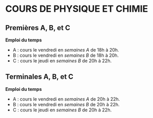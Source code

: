 # COURS DE PHYSIQUE ET CHIMIE

## Premières A, B, et C

**Emploi du temps**
- A : cours le vendredi en *semaines A* de 18h à 20h.
- B : cours le vendredi en *semaines B* de 18h à 20h. 
- C : cours le jeudi en *semaines B* de 20h à 22h.

## Terminales A, B, et C

**Emploi du temps**
- A : cours le vendredi en *semaines A* de 20h à 22h.
- B : cours le vendredi en *semaines B* de 20h à 22h. 
- C : cours le jeudi en *semaines B* de 20h à 22h.
